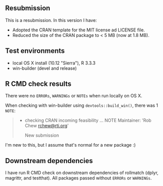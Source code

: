
## Resubmission
This is a resubmission. In this version I have:

* Adopted the CRAN template for the MIT license ad LICENSE file.
* Reduced the size of the CRAN package to < 5 MB (now at 1.8 MB).

## Test environments
* local OS X install (10.12 "Sierra"), R 3.3.3
* win-builder (devel and release)

## R CMD check results
There were no `ERRORs`, `WARNINGs` or `NOTEs` when run locally on OS X.

When checking with win-builder using `devtools::build_win()`, there was 1 `NOTE`:

> * checking CRAN incoming feasibility ... NOTE
>   Maintainer: 'Rob Chew <rchew@rti.org>'
> 
>   New submission

I'm new to this, but I assume that's normal for a new package :)

## Downstream dependencies
I have run R CMD check on downstream dependencies of rollmatch (dplyr, magrittr, and testthat). All packages passed without `ERRORs` or `WARNINGs`.